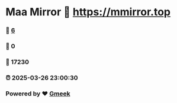 # Maa Mirror :link: https://mmirror.top 
### :page_facing_up: [6](https://mmirror.top/tag.html) 
### :speech_balloon: 0 
### :hibiscus: 17230 
### :alarm_clock: 2025-03-26 23:00:30 
### Powered by :heart: [Gmeek](https://github.com/Meekdai/Gmeek)
